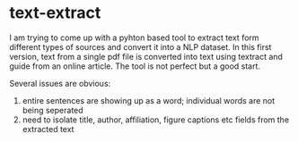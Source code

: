 # text-extract
I am trying to come up with a pyhton based tool to extract text form different types of sources and convert it into a NLP dataset.
In this first version, text from a single pdf file is converted into text using textract and guide from an online article.  The tool is not perfect but a good start.  

Several issues are obvious:
1) entire sentences are showing up as a word; individual words are not being seperated
2) need to isolate title, author, affiliation, figure captions etc fields from the extracted text
